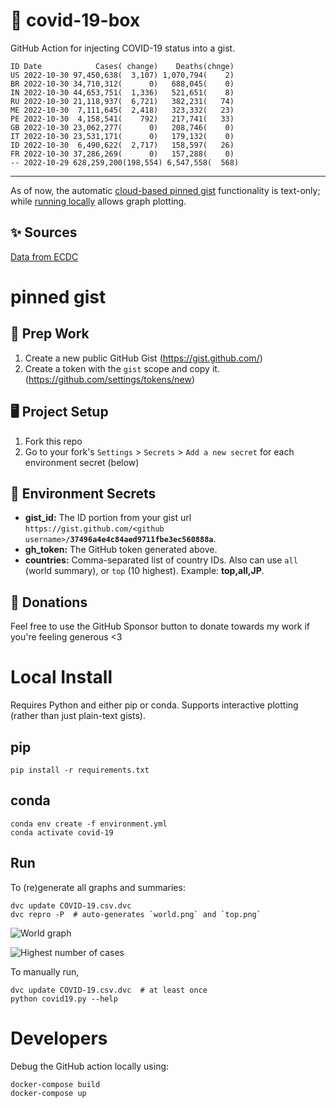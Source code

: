 # 🏥 covid-19-box

GitHub Action for injecting COVID-19 status into a gist.

```
ID Date            Cases( change)    Deaths(chnge)
US 2022-10-30 97,450,638(  3,107) 1,070,794(    2)
BR 2022-10-30 34,710,312(      0)   688,045(    0)
IN 2022-10-30 44,653,751(  1,336)   521,651(    8)
RU 2022-10-30 21,118,937(  6,721)   382,231(   74)
ME 2022-10-30  7,111,645(  2,418)   323,332(   23)
PE 2022-10-30  4,158,541(    792)   217,741(   33)
GB 2022-10-30 23,062,277(      0)   208,746(    0)
IT 2022-10-30 23,531,171(      0)   179,132(    0)
ID 2022-10-30  6,490,622(  2,717)   158,597(   26)
FR 2022-10-30 37,286,269(      0)   157,288(    0)
-- 2022-10-29 628,259,200(198,554) 6,547,558(  568)
```

---

As of now, the automatic [cloud-based pinned gist](#pinned-gist) functionality is text-only;
while [running locally](#local-install) allows graph plotting.

## ✨ Sources

[Data from ECDC](https://www.ecdc.europa.eu/en/publications-data/download-todays-data-geographic-distribution-covid-19-cases-worldwide)

# pinned gist

## 🎒 Prep Work
1. Create a new public GitHub Gist (https://gist.github.com/)
1. Create a token with the `gist` scope and copy it. (https://github.com/settings/tokens/new)

## 🖥 Project Setup
1. Fork this repo
1. Go to your fork's `Settings` > `Secrets` > `Add a new secret` for each environment secret (below)

## 🤫 Environment Secrets
- **gist_id:** The ID portion from your gist url `https://gist.github.com/<github username>/`**`37496a4e4c84aed9711fbe3ec560888a`**.
- **gh_token:** The GitHub token generated above.
- **countries:** Comma-separated list of country IDs. Also can use `all` (world summary), or `top` (10 highest). Example: **top,all,JP**.

## 💸 Donations

Feel free to use the GitHub Sponsor button to donate towards my work if you're feeling generous <3

# Local Install

Requires Python and either pip or conda. Supports interactive plotting (rather than just plain-text gists).

## pip

```
pip install -r requirements.txt
```

## conda

```
conda env create -f environment.yml
conda activate covid-19
```

## Run

To (re)generate all graphs and summaries:

```
dvc update COVID-19.csv.dvc
dvc repro -P  # auto-generates `world.png` and `top.png`
```

![World graph](world.png)

![Highest number of cases](top.png)

To manually run,

```
dvc update COVID-19.csv.dvc  # at least once
python covid19.py --help
```

# Developers

Debug the GitHub action locally using:

```
docker-compose build
docker-compose up
```
